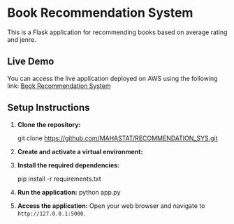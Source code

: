 # Book Recommendation System

This is a Flask application for recommending books based on average rating and jenre.

## Live Demo

You can access the live application deployed on AWS using the following link:
[Book Recommendation System](http://51.21.134.164)

## Setup Instructions

1. **Clone the repository:**
    
    git clone https://github.com/MAHASTAT/RECOMMENDATION_SYS.git
  

2. **Create and activate a virtual environment:**

4. **Install the required dependencies:**
   
    pip install -r requirements.txt
    

5. **Run the application:**
    python app.py

6. **Access the application:**
    Open your web browser and navigate to `http://127.0.0.1:5000`.


